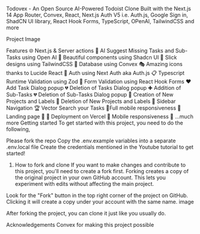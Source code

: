 Todovex - An Open Source AI-Powered Todoist Clone
Built with the Next.js 14 App Router, Convex, React, Next.js Auth V5 i.e. Auth.js, Google Sign in, ShadCN UI library, React Hook Forms, TypeScript, OPenAI, TailwindCSS and more

Project Image

Features
🌐 Next.js & Server actions
🤖 AI Suggest Missing Tasks and Sub-Tasks using Open AI
🎨 Beautiful components using Shadcn UI
💅 Slick designs using TailwindCSS
🌟 Database using Convex
🎭 Amazing icons thanks to Lucide React
🔐 Auth using Next Auth aka Auth.js
📋 Typescript Runtime Validation using Zod
🚀 Form Validation using React Hook Forms
❤️ Add Task Dialog popup
💔 Deletion of Tasks Dialog popup
✚ Addition of Sub-Tasks
💔 Deletion of Sub-Tasks Dialog popup
📜 Creation of New Projects and Labels
📜 Deletion of New Projects and Labels
🔄 Sidebar Navigation
🏆 Vector Search your Tasks
📱Full mobile responsiveness
🛬 Landing page 🛬
🚀 Deployment on Vercel
📱 Mobile responsiveness
🎁 ...much more
Getting started
To get started with this project, you need to do the following,

Please fork the repo
Copy the .env.example variables into a separate .env.local file
Create the credentials mentioned in the Youtube tutorial to get started!
1. How to fork and clone
If you want to make changes and contribute to this project, you'll need to create a fork first. Forking creates a copy of the original project in your own GitHub account. This lets you experiment with edits without affecting the main project.

Look for the "Fork" button in the top right corner of the project on GitHub. Clicking it will create a copy under your account with the same name. image

After forking the project, you can clone it just like you usually do.

Acknowledgements
Convex for making this project possible
